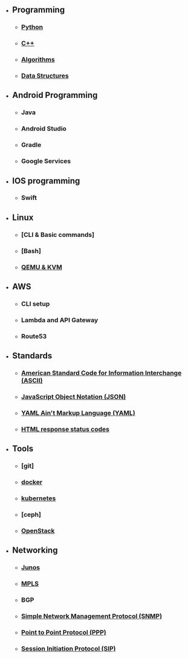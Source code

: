 - ## Programming
    - ### [Python](Programming/Python.md)
    - ### [C++](Programming/C++.md)
    - ### [Algorithms](Programming/Algorithms.md)
    - ### [Data Structures](Programming/DataStructures.md)
- ## Android Programming
    - ### Java
    - ### Android Studio
    - ### Gradle
    - ### Google Services
- ## IOS programming
    - ### Swift 
- ## Linux
    - ### [CLI & Basic commands]
    - ### [Bash]
    - ### [QEMU & KVM](Linux/kvm.md)
- ## AWS
    - ### CLI setup
    - ### Lambda and API Gateway
    - ### Route53
- ## Standards
    - ### [American Standard Code for Information Interchange (ASCII)](Standards/ASCII.md)
    - ### [JavaScript Object Notation (JSON)](Standards/JSON.md)
    - ### [YAML Ain't Markup Language (YAML)](Standards/YAML.md)
    - ### [HTML response status codes](Standards/HTMLresponse.md)
- ## Tools
    - ### [git]
    - ### [docker](Tools/docker.md)
    - ### [kubernetes](Tools/kubernetes.md)
    - ### [ceph]
    - ### [OpenStack](Tools/openstack.md)
- ## Networking
    - ### [Junos](Networking/junos.md)
    - ### [MPLS](Networking/mpls.md)
    - ### BGP
    - ### [Simple Network Management Protocol (SNMP)](Networking/SNMP.md)
    - ### [Point to Point Protocol (PPP)](Networking/PPP.md)
    - ### [Session Initiation Protocol (SIP)](Networking/SIP.md)
